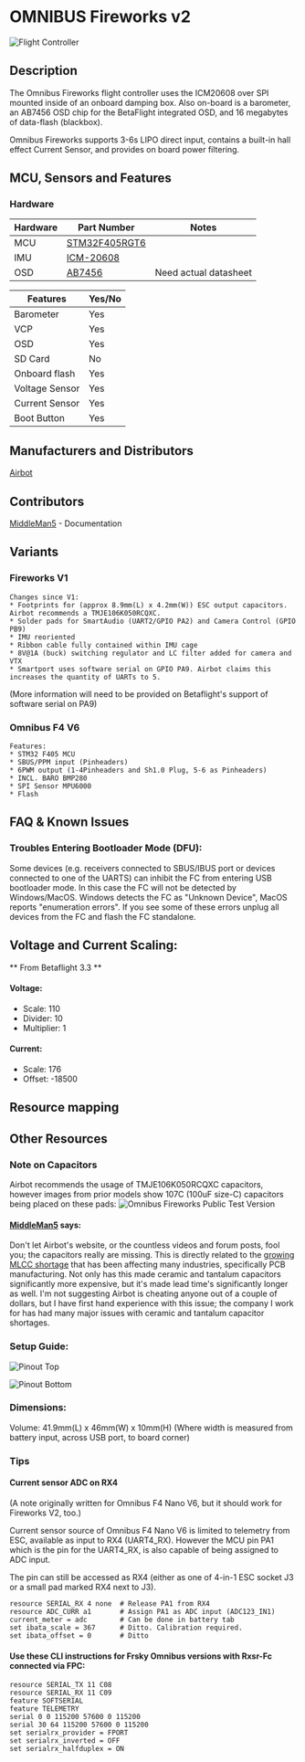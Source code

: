 # OMNIBUS Fireworks v2

![Flight Controller](https://image.ibb.co/gxmWGd/fireworksv2_1.jpg)

## Description

The Omnibus Fireworks flight controller uses the ICM20608
over SPI mounted inside of an onboard damping box.
Also on-board is a barometer, an AB7456 OSD chip for the BetaFlight integrated OSD, and 16 megabytes of data-flash (blackbox).

Omnibus Fireworks supports 3-6s LIPO direct input, contains a built-in hall effect Current Sensor, and provides on board power filtering.

## MCU, Sensors and Features

### Hardware

| Hardware      | Part Number   | Notes|
|---------------|---------------|------|
| MCU  | [STM32F405RGT6](http://www.mouser.com/ds/2/389/DM00037051-492832.pdf)  |  |
| IMU  | [ICM-20608](https://store.invensense.com/datasheets/invensense/ICM-20608-G-ProductSpec-V1.pdf)        | |
| OSD  | [AB7456](https://www.unmannedtechshop.co.uk/micro-osd-v2-3-ab7456/)     | Need actual datasheet |

| Features | Yes/No |
|----------|--------|
| Barometer | Yes |
| VCP | Yes |
| OSD | Yes |
| SD Card | No |
| Onboard flash | Yes |
| Voltage Sensor | Yes |
| Current Sensor | Yes|
| Boot Button | Yes|


## Manufacturers and Distributors

[Airbot](https://store.myairbot.com/omnibusfireworksv2.html)

## Contributors

[MiddleMan5](https://github.com/MiddleMan5) - Documentation

## Variants

### Fireworks V1

    Changes since V1:
    * Footprints for (approx 8.9mm(L) x 4.2mm(W)) ESC output capacitors. Airbot recommends a TMJE106K050RCQXC.
    * Solder pads for SmartAudio (UART2/GPIO PA2) and Camera Control (GPIO PB9)
    * IMU reoriented
    * Ribbon cable fully contained within IMU cage
    * 8V@1A (buck) switching regulator and LC filter added for camera and VTX
    * Smartport uses software serial on GPIO PA9. Airbot claims this increases the quantity of UARTs to 5.
(More information will need to be provided on Betaflight's support of software serial on PA9)

### Omnibus F4 V6

    Features:
    * STM32 F405 MCU
    * SBUS/PPM input (Pinheaders)
    * 6PWM output (1-4Pinheaders and Sh1.0 Plug, 5-6 as Pinheaders)
    * INCL. BARO BMP280
    * SPI Sensor MPU6000
    * Flash

## FAQ & Known Issues

### Troubles Entering Bootloader Mode (DFU):
Some devices (e.g. receivers connected to SBUS/IBUS port or devices connected to one of the UARTS) can inhibit the FC from entering USB bootloader mode. In this case the FC will not be detected by Windows/MacOS. Windows detects the FC as "Unknown Device", MacOS reports "enumeration errors". If you see some of these errors unplug all devices from the FC and flash the FC standalone.

## Voltage and Current Scaling:

** From Betaflight 3.3 **

#### Voltage:
* Scale:      110
* Divider:     10
* Multiplier:   1

#### Current:
* Scale:   176
* Offset: -18500

## Resource mapping

## Other Resources

### Note on Capacitors
Airbot recommends the usage of TMJE106K050RCQXC capacitors, however images from prior models show 107C (100uF size-C) capacitors being placed on these pads:
![Omnibus Fireworks Public Test Version](https://image.ibb.co/iSd2wd/OFW_PTV.png)

#### [MiddleMan5](https://github.com/MiddleMan5) says:
Don't let Airbot's website, or the countless videos and forum posts, fool you; the capacitors really are missing. This is directly related to the [growing MLCC shortage](https://www.ttiinc.com/content/ttiinc/en/resources/marketeye/categories/passives/me-zogbi-20180302.html) that has been affecting many industries, specifically PCB manufacturing. Not only has this made ceramic and tantalum capacitors significantly more expensive, but it's made lead time's significantly longer as well. I'm not suggesting Airbot is cheating anyone out of a couple of dollars, but I have first hand experience with this issue; the company I work for has had many major issues with ceramic and tantalum capacitor shortages.

### Setup Guide:

![Pinout Top](https://image.ibb.co/j9uq9y/Fire_Works_Pinout2_51557_1528920698.jpg)

![Pinout Bottom](https://image.ibb.co/jTZwhJ/Fire_Works_Pinout1_70404_1528920698.jpg)

### Dimensions:
Volume: 41.9mm(L) x 46mm(W) x 10mm(H)
(Where width is measured from battery input, across USB port, to board corner)

### Tips

#### Current sensor ADC on RX4
(A note originally written for Omnibus F4 Nano V6, but it should work for Fireworks V2, too.)

Current sensor source of Omnibus F4 Nano V6 is limited to telemetry from ESC, available as input to RX4 (UART4_RX). However the MCU pin PA1 which is the pin for the UART4_RX, is also capable of being assigned to ADC input.

The pin can still be accessed as RX4 (either as one of 4-in-1 ESC socket J3 or a small pad marked RX4 next to J3).

```
resource SERIAL_RX 4 none  # Release PA1 from RX4
resource ADC_CURR a1       # Assign PA1 as ADC input (ADC123_IN1)
current_meter = adc        # Can be done in battery tab
set ibata_scale = 367      # Ditto. Calibration required.
set ibata_offset = 0       # Ditto
```
#### Use these CLI instructions for Frsky Omnibus versions with Rxsr-Fc connected via FPC:
```
resource SERIAL_TX 11 C08
resource SERIAL_RX 11 C09
feature SOFTSERIAL
feature TELEMETRY
serial 0 0 115200 57600 0 115200
serial 30 64 115200 57600 0 115200
set serialrx_provider = FPORT
set serialrx_inverted = OFF
set serialrx_halfduplex = ON
```
